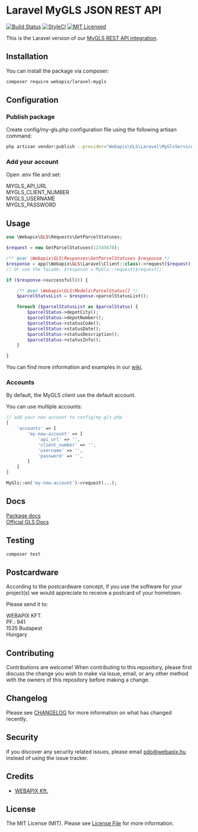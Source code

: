 # Laravel MyGLS JSON REST API
[![Build Status](https://travis-ci.com/webapix/laravel-mygls.svg?branch=master)](https://travis-ci.com/webapix/laravel-mygls)
[![StyleCI](https://github.styleci.io/repos/295681631/shield?branch=master)](https://github.styleci.io/repos/295681631?branch=master)
[![MIT Licensed](https://img.shields.io/badge/license-MIT-brightgreen.svg?style=flat-square)](LICENSE.md)

This is the Laravel version of our [MyGLS REST API integration](https://github.com/webapix/mygls-sdk).

## Installation

You can install the package via composer:

```bash
composer require webapix/laravel-mygls
```

## Configuration

### Publish package

Create config/my-gls.php configuration file using the following artisan command:

```bash
php artisan vendor:publish --provider="Webapix\GLS\Laravel\MyGlsServiceProvider"
```

### Add your account

Open .env file and set:

MYGLS_API_URL  
MYGLS_CLIENT_NUMBER  
MYGLS_USERNAME  
MYGLS_PASSWORD  

## Usage

``` php
use \Webapix\GLS\Requests\GetParcelStatuses;

$request = new GetParcelStatuses(12345678);

/** @var \Webapix\GLS\Responses\GetParcelStatuses $response */
$response = app(\Webapix\GLS\Laravel\Client::class)->request($request);
// Or use the facade: $response = MyGls::request($request);

if ($response->successfull()) {

    /** @var \Webapix\GLS\Models\ParcelStatus[] */
    $parcelStatusList = $response->parcelStatusList();

    foreach ($parcelStatusList as $parcelStatus) {
        $parcelStatus->depotCity();
        $parcelStatus->depotNumber();
        $parcelStatus->statusCode();
        $parcelStatus->statusDate();
        $parcelStatus->statusDescription();
        $parcelStatus->statusInfo();
    }

}
```

You can find more information and examples in our [wiki](https://github.com/webapix/mygls-sdk/wiki).

### Accounts

By default, the MyGLS client use the default account.

You can use multiple accounts:

``` php
// add your new account to config/my-gls.php
[
    'accounts' => [
        'my-new-account' => [
            'api_url' => '',
            'client_number' => '',
            'username' => '',
            'password' => '',
        ]
    ]
]

MyGls::on('my-new-account')->request(...);
```

## Docs
[Package docs](https://github.com/webapix/mygls-sdk/wiki)  
[Official GLS Docs](https://api.mygls.hu/)
## Testing

``` bash
composer test
```

## Postcardware
According to the postcardware concept, if you use the software for your project(s) we would appreciate to receive a postcard of your hometown.

Please send it to:

WEBAPIX KFT.   
PF.: 941   
1535 Budapest   
Hungary

## Contributing

Contributions are welcome! When contributing to this repository, please first discuss the change you wish to make via issue, email, or any other method with the owners of this repository before making a change.

## Changelog

Please see [CHANGELOG](CHANGELOG.md) for more information on what has changed recently.

## Security

If you discover any security related issues, please email pdo@webapix.hu instead of using the issue tracker.

## Credits

- [WEBAPIX Kft.](https://webapix.hu)

## License

The MIT License (MIT). Please see [License File](LICENSE.md) for more information.